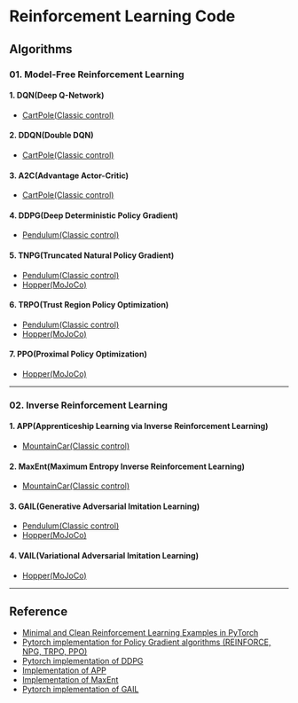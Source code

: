 # Reinforcement Learning Code

## Algorithms

### 01. Model-Free Reinforcement Learning

#### 1. DQN(Deep Q-Network)

- [CartPole(Classic control)](https://github.com/dongminleeai/Reinforcement-Learning-Code/tree/master/cartpole/dqn)

#### 2. DDQN(Double DQN)

- [CartPole(Classic control)]()

#### 3. A2C(Advantage Actor-Critic)

- [CartPole(Classic control)](https://github.com/dongminleeai/Reinforcement-Learning-Code/tree/master/cartpole/a2c)

#### 4. DDPG(Deep Deterministic Policy Gradient)

- [Pendulum(Classic control)](https://github.com/dongminleeai/Reinforcement-Learning-Code/tree/master/pendulum/ddpg)

#### 5. TNPG(Truncated Natural Policy Gradient)
  
- [Pendulum(Classic control)](https://github.com/dongminleeai/Reinforcement-Learning-Code/tree/master/pendulum/tnpg)
- [Hopper(MoJoCo)](https://github.com/dongminleeai/Reinforcement-Learning-Code/tree/master/mujoco/tnpg)

#### 6. TRPO(Trust Region Policy Optimization)

- [Pendulum(Classic control)](https://github.com/dongminleeai/Reinforcement-Learning-Code/tree/master/pendulum/trpo)
- [Hopper(MoJoCo)](https://github.com/dongminleeai/Reinforcement-Learning-Code/tree/master/mujoco/trpo)

#### 7. PPO(Proximal Policy Optimization)

- [Hopper(MoJoCo)](https://github.com/dongminleeai/Reinforcement-Learning-Code/tree/master/mujoco/ppo)

---

### 02. Inverse Reinforcement Learning

#### 1. APP(Apprenticeship Learning via Inverse Reinforcement Learning)

- [MountainCar(Classic control)](https://github.com/dongminleeai/Reinforcement-Learning-Code/tree/master/mountaincar/app)

#### 2. MaxEnt(Maximum Entropy Inverse Reinforcement Learning)

- [MountainCar(Classic control)](https://github.com/dongminleeai/Reinforcement-Learning-Code/tree/master/mountaincar/maxent)

#### 3. GAIL(Generative Adversarial Imitation Learning)

- [Pendulum(Classic control)]()
- [Hopper(MoJoCo)](https://github.com/dongminleeai/Reinforcement-Learning-Code/tree/master/mujoco/gail)

#### 4. VAIL(Variational Adversarial Imitation Learning)

- [Hopper(MoJoCo)](https://github.com/dongminleeai/Reinforcement-Learning-Code/tree/master/mujoco/vail)

---

## Reference

- [Minimal and Clean Reinforcement Learning Examples in PyTorch](https://github.com/reinforcement-learning-kr/reinforcement-learning-pytorch)
- [Pytorch implementation for Policy Gradient algorithms (REINFORCE, NPG, TRPO, PPO)](https://github.com/reinforcement-learning-kr/pg_travel)
- [Pytorch implementation of DDPG](https://github.com/jcwleo/Reinforcement_Learning/blob/master/pendulum/pendulum_ddpg.py)
- [Implementation of APP](https://github.com/jangirrishabh/toyCarIRL)
- [Implementation of MaxEnt](https://github.com/MatthewJA/Inverse-Reinforcement-Learning)
- [Pytorch implementation of GAIL](https://github.com/Khrylx/PyTorch-RL)
